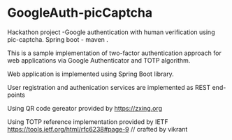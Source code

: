 # GoogleAuth-picCaptcha
Hackathon project -Google authentication with human verification using pic-captcha. Spring boot - maven .

This is a sample implementation of two-factor authentication approach for web applications via Google Authenticator and TOTP algorithm.


Web application is implemented using Spring Boot library.

User registration and authenication services are implemented as REST end-points

Using QR code gereator provided by https://zxing.org

Using TOTP reference implementation provided by IETF https://tools.ietf.org/html/rfc6238#page-9
// crafted by vikrant


